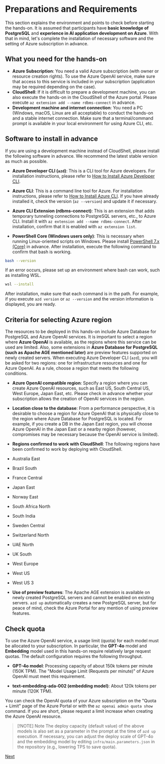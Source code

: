 # Preparations and Requirements

This section explains the environment and points to check before starting the hands-on. It is assumed that participants have **basic knowledge of PostgreSQL** and **experience in AI application development on Azure**. With that in mind, let's complete the installation of necessary software and the setting of Azure subscription in advance.

## What you need for the hands-on
- **Azure Subscription**: You need a valid Azure subscription (with owner or resource creation rights). To use the Azure OpenAI service, make sure that access to this service is included in your subscription (application may be required depending on the case).
- **CloudShell**: If it is difficult to prepare a development machine, you can also execute the hands-on in the CloudShell of the Azure portal. Please execute `az extension add --name rdbms-connect` in advance.
- **Development machine and internet connection**: You need a PC (Windows, macOS, Linux are all acceptable) to conduct the hands-on and a stable internet connection. Make sure that a terminal/command prompt is available in your local environment for using Azure CLI, etc.

## Software to install in advance

If you are using a development machine instead of CloudShell, please install the following software in advance. We recommend the latest stable version as much as possible.

- **Azure Developer CLI (`azd`)**: This is a CLI tool for Azure developers. For installation instructions, please refer to [How to Install Azure Developer CLI](https://learn.microsoft.com/ja-jp/azure/developer/azure-developer-cli/install-azd?tabs=winget-windows%2Cbrew-mac%2Cscript-linux&pivots=os-linux).

- **Azure CLI**: This is a command line tool for Azure. For installation instructions, please refer to [How to Install Azure CLI](https://learn.microsoft.com/ja-jp/cli/azure/install-azure-cli?view=azure-cli-latest). If you have already installed it, check the version (`az --version`) and update it if necessary.

- **Azure CLI Extension (rdbms-connect)**: This is an extension that adds temporary tunneling connections to PostgreSQL servers, etc., to Azure CLI. Install it with `az extension add --name rdbms-connect`. After installation, confirm that it is enabled with `az extension list`.

- **PowerShell Core (Windows users only)**: This is necessary when running Linux-oriented scripts on Windows. Please install [PowerShell 7.x (Core)](https://learn.microsoft.com/ja-jp/powershell/scripting/install/installing-powershell-on-windows?view=powershell-7.5) in advance.
After installation, execute the following command to confirm that bash is working.
```sh
bash --version
```
If an error occurs, please set up an environment where bash can work, such as installing WSL.
```sh
wsl --install
```

After installation, make sure that each command is in the path. For example, if you execute `azd version` or `az --version` and the version information is displayed, you are ready.

## Criteria for selecting Azure region

The resources to be deployed in this hands-on include Azure Database for PostgreSQL and Azure OpenAI services. It is important to select a region where **Azure OpenAI** is available, as the regions where this service can be used are limited. Also, some extensions in **Azure Database for PostgreSQL (such as Apache AGE mentioned later)** are preview features supported on newly created servers. When executing Azure Developer CLI (`azd`), you will be asked for two regions: one for infrastructure resources and one for Azure OpenAI. As a rule, choose a region that meets the following conditions.

- **Azure OpenAI compatible region**: Specify a region where you can create Azure OpenAI resources, such as East US, South Central US, West Europe, Japan East, etc. Please check in advance whether your subscription allows the creation of OpenAI services in the region.

- **Location close to the database**: From a performance perspective, it is desirable to choose a region for Azure OpenAI that is physically close to the region where Azure Database for PostgreSQL is located. For example, if you create a DB in the Japan East region, you will choose Azure OpenAI in the Japan East or a nearby region (however, compromises may be necessary because the OpenAI service is limited).

- **Regions confirmed to work with CloudShell**: The following regions have been confirmed to work by deploying with CloudShell.
 - Australia East
 - Brazil South
 - France Central
 - Japan East
 - Norway East
 - South Africa North
 - South India
 - Sweden Central
 - Switzerland North
 - UAE North
 - UK South
 - West Europe
 - West US
 - West US 3

- **Use of preview features**: The Apache AGE extension is available on newly created PostgreSQL servers and cannot be enabled on existing servers. `azd up` automatically creates a new PostgreSQL server, but for peace of mind, check the Azure Portal for any mention of using preview features.

## Check quota

To use the Azure OpenAI service, a usage limit (quota) for each model must be allocated to your subscription. In particular, the **GPT-4o** model and **Embedding** model used in this hands-on require relatively large request quotas. The default configuration requires the following throughput.

- **GPT-4o model**: Processing capacity of about 150k tokens per minute (150K TPM). The "Model Usage Limit (Requests per minute)" of Azure OpenAI must meet this requirement.

- **text-embedding-ada-002 (embedding model)**: About 120k tokens per minute (120K TPM).

You can check the OpenAI quota of your Azure subscription on the "Quota + Limit" page of the Azure Portal or with the `az openai admin quota show` command. If you are short, please request a limit increase when creating the Azure OpenAI resource.

> [!NOTE] Note
> The deploy capacity (default value) of the above models is also set as a parameter in the prompt at the time of `azd up` execution. If necessary, you can adjust the deploy scale of GPT-4o and the embedding model by editing `infra/main.parameters.json` in the repository (e.g., lowering TPS to save quota).

[Next](01-Introduction.md)
